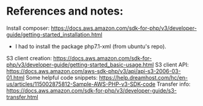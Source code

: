 # References and notes:

Install composer: https://docs.aws.amazon.com/sdk-for-php/v3/developer-guide/getting-started_installation.html
- I had to install the package php7.1-xml (from ubuntu's repo).

S3 client creation: https://docs.aws.amazon.com/sdk-for-php/v3/developer-guide/getting-started_basic-usage.html
S3 client API: https://docs.aws.amazon.com/aws-sdk-php/v3/api/api-s3-2006-03-01.html
Some helpful code snippets: https://help.dreamhost.com/hc/en-us/articles/115002875812-Sample-AWS-PHP-v3-SDK-code
Transfer info: https://docs.aws.amazon.com/sdk-for-php/v3/developer-guide/s3-transfer.html
